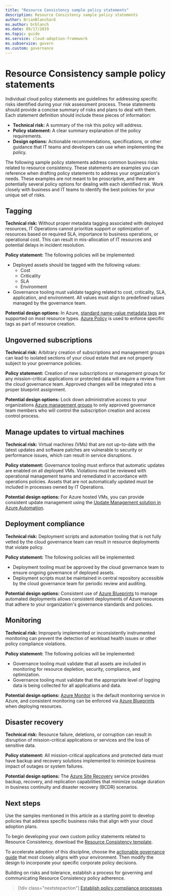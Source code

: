 ```yaml
---
title: "Resource Consistency sample policy statements"
description: Resource Consistency sample policy statements
author: BrianBlanchard
ms.author: brblanch
ms.date: 09/17/2019
ms.topic: guide
ms.service: cloud-adoption-framework
ms.subservice: govern
ms.custom: governance
---
```


# Resource Consistency sample policy statements

Individual cloud policy statements are guidelines for addressing specific risks identified during your risk assessment process. These statements should provide a concise summary of risks and plans to deal with them. Each statement definition should include these pieces of information:

- **Technical risk:** A summary of the risk this policy will address.
- **Policy statement:** A clear summary explanation of the policy requirements.
- **Design options:** Actionable recommendations, specifications, or other guidance that IT teams and developers can use when implementing the policy.

The following sample policy statements address common business risks related to resource consistency. These statements are examples you can reference when drafting policy statements to address your organization's needs. These examples are not meant to be proscriptive, and there are potentially several policy options for dealing with each identified risk. Work closely with business and IT teams to identify the best policies for your unique set of risks.

## Tagging

**Technical risk:** Without proper metadata tagging associated with deployed resources, IT Operations cannot prioritize support or optimization of resources based on required SLA, importance to business operations, or operational cost. This can result in mis-allocation of IT resources and potential delays in incident resolution.

**Policy statement:** The following policies will be implemented:

- Deployed assets should be tagged with the following values:
  - Cost
  - Criticality
  - SLA
  - Environment
- Governance tooling must validate tagging related to cost, criticality, SLA, application, and environment. All values must align to predefined values managed by the governance team.

**Potential design options:** In Azure, [standard name-value metadata tags](https://docs.microsoft.com/azure/azure-resource-manager/resource-group-using-tags) are supported on most resource types. [Azure Policy](https://docs.microsoft.com/azure/governance/policy/overview) is used to enforce specific tags as part of resource creation.

## Ungoverned subscriptions

**Technical risk:** Arbitrary creation of subscriptions and management groups can lead to isolated sections of your cloud estate that are not properly subject to your governance policies.

**Policy statement:** Creation of new subscriptions or management groups for any mission-critical applications or protected data will require a review from the cloud governance team. Approved changes will be integrated into a proper blueprint assignment.

**Potential design options:** Lock down administrative access to your organizations [Azure management groups](https://docs.microsoft.com/azure/governance/management-groups) to only approved governance team members who will control the subscription creation and access control process.

## Manage updates to virtual machines

**Technical risk:** Virtual machines (VMs) that are not up-to-date with the latest updates and software patches are vulnerable to security or performance issues, which can result in service disruptions.

**Policy statement:** Governance tooling must enforce that automatic updates are enabled on all deployed VMs. Violations must be reviewed with operational management teams and remediated in accordance with operations policies. Assets that are not automatically updated must be included in processes owned by IT Operations.

**Potential design options:** For Azure hosted VMs, you can provide consistent update management using the [Update Management solution in Azure Automation](https://docs.microsoft.com/azure/automation/automation-update-management).

## Deployment compliance

**Technical risk:** Deployment scripts and automation tooling that is not fully vetted by the cloud governance team can result in resource deployments that violate policy.

**Policy statement:** The following policies will be implemented:

- Deployment tooling must be approved by the cloud governance team to ensure ongoing governance of deployed assets.
- Deployment scripts must be maintained in central repository accessible by the cloud governance team for periodic review and auditing.

**Potential design options:** Consistent use of [Azure Blueprints](https://docs.microsoft.com/azure/governance/blueprints) to manage automated deployments allows consistent deployments of Azure resources that adhere to your organization's governance standards and policies.

## Monitoring

**Technical risk:** Improperly implemented or inconsistently instrumented monitoring can prevent the detection of workload health issues or other policy compliance violations.

**Policy statement:** The following policies will be implemented:

- Governance tooling must validate that all assets are included in monitoring for resource depletion, security, compliance, and optimization.
- Governance tooling must validate that the appropriate level of logging data is being collected for all applications and data.

**Potential design options:** [Azure Monitor](https://docs.microsoft.com/azure/azure-monitor/overview) is the default monitoring service in Azure, and consistent monitoring can be enforced via [Azure Blueprints](https://docs.microsoft.com/azure/governance/blueprints) when deploying resources.

## Disaster recovery

**Technical risk:** Resource failure, deletions, or corruption can result in disruption of mission-critical applications or services and the loss of sensitive data.

**Policy statement:** All mission-critical applications and protected data must have backup and recovery solutions implemented to minimize business impact of outages or system failures.

**Potential design options:** The [Azure Site Recovery](https://docs.microsoft.com/azure/site-recovery/site-recovery-overview) service provides backup, recovery, and replication capabilities that minimize outage duration in business continuity and disaster recovery (BCDR) scenarios.

## Next steps

Use the samples mentioned in this article as a starting point to develop policies that address specific business risks that align with your cloud adoption plans.

To begin developing your own custom policy statements related to Resource Consistency, download the [Resource Consistency template](./template.md).

To accelerate adoption of this discipline, choose the [actionable governance guide](../guides/index.md) that most closely aligns with your environment. Then modify the design to incorporate your specific corporate policy decisions.

Building on risks and tolerance, establish a process for governing and communicating Resource Consistency policy adherence.

> [!div class="nextstepaction"]
> [Establish policy compliance processes](./compliance-processes.md)
